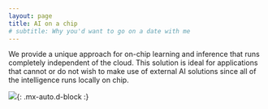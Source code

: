```yaml
---
layout: page
title: AI on a chip
# subtitle: Why you'd want to go on a date with me
---
```


We provide a unique approach for on-chip learning and inference that runs completely independent of the cloud. This solution is ideal for applications that cannot or do not wish to make use of external AI solutions since all of the intelligence runs locally on chip.

![](https://marcelvangerven.github.io/assets/img/ai-microchip.jpg){: .mx-auto.d-block :}